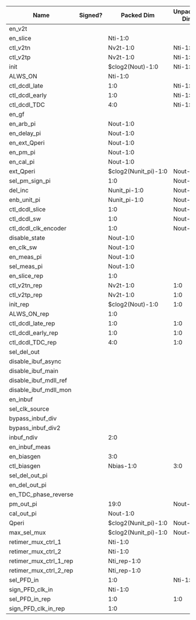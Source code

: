 | Name                       | Signed? | Packed Dim             | Unpacked Dim | Clock Domain | JTAG Dir | Reset Val          |
|----------------------------|---------|------------------------|--------------|--------------|----------|--------------------|
| en_v2t                     |         |                        |              | Test         | out      | 0                  |
| en_slice                   |         | Nti-1:0                |              | Test         | out      | 'hFFFF             |
| ctl_v2tn                   |         | Nv2t-1:0               | Nti-1:0      | Test         | out      | 7                  |
| ctl_v2tp                   |         | Nv2t-1:0               | Nti-1:0      | Test         | out      | 7                  |
| init                       |         | $clog2(Nout)-1:0       | Nti-1:0      | Test         | out      | 0                  |
| ALWS_ON                    |         | Nti-1:0                |              | Test         | out      | 0                  |
| ctl_dcdl_late              |         | 1:0                    | Nti-1:0      | Test         | out      | 0                  |
| ctl_dcdl_early             |         | 1:0                    | Nti-1:0      | Test         | out      | 0                  |
| ctl_dcdl_TDC               |         | 4:0                    | Nti-1:0      | Test         | out      | 0                  |
| en_gf                      |         |                        |              | Test         | out      | 0                  |
| en_arb_pi                  |         | Nout-1:0               |              | Test         | out      | 'hF                |
| en_delay_pi                |         | Nout-1:0               |              | Test         | out      | 'hF                |
| en_ext_Qperi               |         | Nout-1:0               |              | Test         | out      | 0                  |
| en_pm_pi                   |         | Nout-1:0               |              | Test         | out      | 0                  |
| en_cal_pi                  |         | Nout-1:0               |              | Test         | out      | 0                  |
| ext_Qperi                  |         | $clog2(Nunit_pi)-1:0   | Nout-1:0     | Test         | out      | 17                 |
| sel_pm_sign_pi             |         | 1:0                    | Nout-1:0     | Test         | out      | 0                  |
| del_inc                    |         | Nunit_pi-1:0           | Nout-1:0     | Test         | out      | 0                  |
| enb_unit_pi                |         | Nunit_pi-1:0           | Nout-1:0     | Test         | out      | 0                  |
| ctl_dcdl_slice             |         | 1:0                    | Nout-1:0     | Test         | out      | 0                  |
| ctl_dcdl_sw                |         | 1:0                    | Nout-1:0     | Test         | out      | 0                  |
| ctl_dcdl_clk_encoder       |         | 1:0                    | Nout-1:0     | Test         | out      | 0                  |
| disable_state              |         | Nout-1:0               |              | Test         | out      | 0                  |
| en_clk_sw                  |         | Nout-1:0               |              | Test         | out      | 'hF                |
| en_meas_pi                 |         | Nout-1:0               |              | Test         | out      | 0                  |
| sel_meas_pi                |         | Nout-1:0               |              | Test         | out      | 0                  |
| en_slice_rep               |         | 1:0                    |              | Test         | out      | 0                  |
| ctl_v2tn_rep               |         | Nv2t-1:0               | 1:0          | Test         | out      | 6                  |
| ctl_v2tp_rep               |         | Nv2t-1:0               | 1:0          | Test         | out      | 6                  |
| init_rep                   |         | $clog2(Nout)-1:0       | 1:0          | Test         | out      | 0                  |
| ALWS_ON_rep                |         | 1:0                    |              | Test         | out      | 0                  |
| ctl_dcdl_late_rep          |         | 1:0                    | 1:0          | Test         | out      | 0                  |
| ctl_dcdl_early_rep         |         | 1:0                    | 1:0          | Test         | out      | 0                  |
| ctl_dcdl_TDC_rep           |         | 4:0                    | 1:0          | Test         | out      | 0                  |
| sel_del_out                |         |                        |              | Test         | out      | 0                  |
| disable_ibuf_async         |         |                        |              | Test         | out      | 1                  |
| disable_ibuf_main          |         |                        |              | Test         | out      | 0                  |
| disable_ibuf_mdll_ref      |         |                        |              | Test         | out      | 1                  |
| disable_ibuf_mdll_mon      |         |                        |              | Test         | out      | 1                  |
| en_inbuf                   |         |                        |              | Test         | out      | 0                  |
| sel_clk_source             |         |                        |              | Test         | out      | 0                  |
| bypass_inbuf_div           |         |                        |              | Test         | out      | 1                  |
| bypass_inbuf_div2          |         |                        |              | Test         | out      | 0                  |
| inbuf_ndiv                 |         | 2:0                    |              | Test         | out      | 0                  |
| en_inbuf_meas              |         |                        |              | Test         | out      | 0                  |
| en_biasgen                 |         | 3:0                    |              | Test         | out      | 1                  |
| ctl_biasgen                |         | Nbias-1:0              | 3:0          | Test         | out      | 7                  |
| sel_del_out_pi             |         |                        |              | Test         | out      | 0                  |
| en_del_out_pi              |         |                        |              | Test         | out      | 0                  |
| en_TDC_phase_reverse       |         |                        |              | Test         | out      | 0                  |
| pm_out_pi                  |         | 19:0                   | Nout-1:0     | System       | in       |                    |
| cal_out_pi                 |         | Nout-1:0               |              | System       | in       |                    |
| Qperi                      |         | $clog2(Nunit_pi)-1:0   | Nout-1:0     | System       | in       |                    |
| max_sel_mux 				 |         | $clog2(Nunit_pi)-1:0   | Nout-1:0     | System       | in       |                    |
| retimer_mux_ctrl_1         |         | Nti-1:0                |              | Test         | out      | 'b0000111111110000 |
| retimer_mux_ctrl_2         |         | Nti-1:0                |              | Test         | out      | 'b1111000000000000 |
| retimer_mux_ctrl_1_rep     |         | Nti_rep-1:0            |              | Test         | out      | 'b11               |
| retimer_mux_ctrl_2_rep     |         | Nti_rep-1:0            |              | Test         | out      | 'b11               |
| sel_PFD_in                 |         | 1:0                    | Nti-1:0      | Test         | out      | 0                  |
| sign_PFD_clk_in            |         | Nti-1:0                |              | Test         | out      | 0                  |
| sel_PFD_in_rep             |         | 1:0	                | 1:0          | Test         | out      | 0                  |
| sign_PFD_clk_in_rep        |         | 1:0	                |              | Test         | out      | 0                  |




